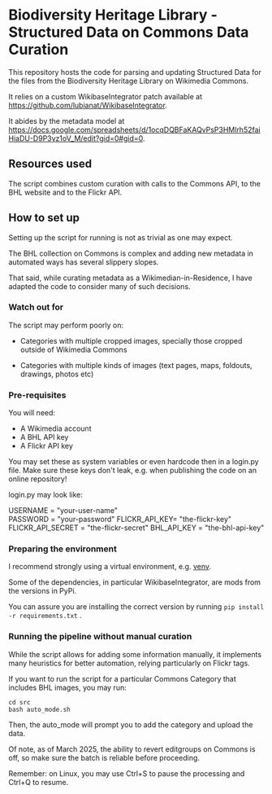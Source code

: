 # Biodiversity Heritage Library - Structured Data on Commons Data Curation

This repository hosts the code for parsing and updating Structured Data for the files from the Biodiversity Heritage Library on Wikimedia Commons. 

It relies on a custom WikibaseIntegrator patch available at https://github.com/lubianat/WikibaseIntegrator. 

It abides by the metadata model at https://docs.google.com/spreadsheets/d/1ocqDQBFaKAQvPsP3HMlrh52faiHiaDU-D9P3yz1oV_M/edit?gid=0#gid=0.

## Resources used

The script combines custom curation with calls to the Commons API, to the BHL website and to the Flickr API. 

## How to set up

Setting up the script for running is not as trivial as one may expect. 

The BHL collection on Commons is complex and adding new metadata in automated ways has several slippery slopes. 

That said, while curating metadata as a Wikimedian-in-Residence, I have adapted the code to consider many of such decisions.

### Watch out for

The script may perform poorly on:

- Categories with multiple cropped images, specially those cropped outside of Wikimedia Commons

- Categories with multiple kinds of images (text pages, maps, foldouts, drawings, photos etc)


### Pre-requisites

You will need:

- A Wikimedia account
- A BHL API key
- A Flickr API key 

You may set these as system variables or even hardcode then in a login.py file. 
Make sure these keys don't leak, e.g. when publishing the code on an online repository! 

login.py may look like:

USERNAME = "your-user-name"       
PASSWORD =  "your-password"
FLICKR_API_KEY= "the-flickr-key"
FLICKR_API_SECRET = "the-flickr-secret"
BHL_API_KEY = "the-bhl-api-key"


### Preparing the environment

I recommend strongly using a virtual environment, e.g. [venv](https://docs.python.org/3/library/venv.html).

Some of the dependencies, in particular WikibaseIntegrator, are mods from the versions in PyPi. 

You can assure you are installing the correct version by running `pip install -r requirements.txt` .


### Running the pipeline without manual curation 

While the script allows for adding some information manually, it implements many heuristics for better automation, relying particularly on Flickr tags. 

If you want to run the script for a particular Commons Category that includes BHL images, you may run:

```
cd src
bash auto_mode.sh
```

Then, the auto_mode will prompt you to add the category and upload the data. 

Of note, as of March 2025, the ability to revert editgroups on Commons is off, so make sure the batch is reliable before proceeding. 

Remember: on Linux, you may use Ctrl+S to pause the processing and Ctrl+Q to resume.